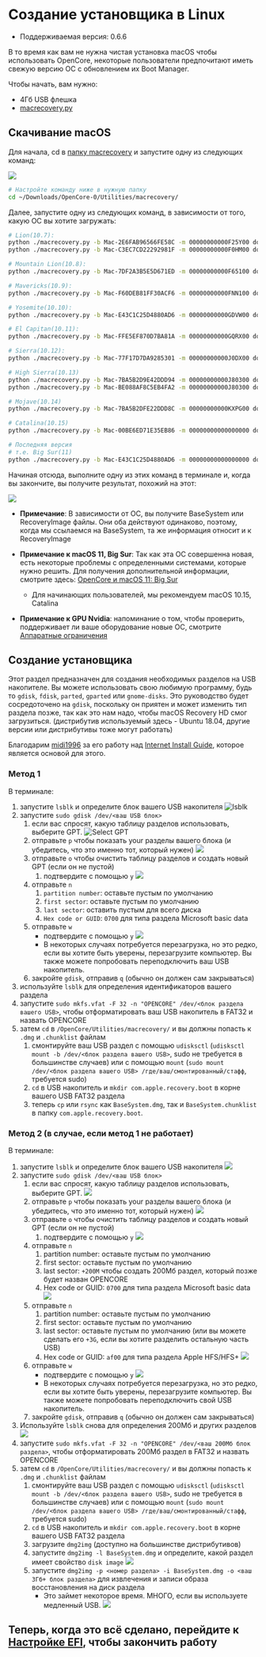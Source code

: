 # Создание установщика в Linux

* Поддерживаемая версия: 0.6.6

В то время как вам не нужна чистая установка macOS чтобы использовать OpenCore, некоторые пользователи предпочитают иметь свежую версию ОС с обновлением их Boot Manager.

Чтобы начать, вам нужно:

* 4Гб USB флешка
* [macrecovery.py](https://github.com/acidanthera/OpenCorePkg/releases)

## Скачивание macOS

Для начала, cd в [папку macrecovery](https://github.com/acidanthera/OpenCorePkg/releases) и запустите одну из следующих команд:

![](../../img/installer-guide/legacy-mac-install-md/macrecovery.png)

```sh
# Настройте команду ниже в нужную папку
cd ~/Downloads/OpenCore-0/Utilities/macrecovery/
```

Далее, запустите одну из следующих команд, в зависимости от того, какую ОС вы хотите загружать:

```sh
# Lion(10.7):
python ./macrecovery.py -b Mac-2E6FAB96566FE58C -m 00000000000F25Y00 download
python ./macrecovery.py -b Mac-C3EC7CD22292981F -m 00000000000F0HM00 download

# Mountain Lion(10.8):
python ./macrecovery.py -b Mac-7DF2A3B5E5D671ED -m 00000000000F65100 download

# Mavericks(10.9):
python ./macrecovery.py -b Mac-F60DEB81FF30ACF6 -m 00000000000FNN100 download

# Yosemite(10.10):
python ./macrecovery.py -b Mac-E43C1C25D4880AD6 -m 00000000000GDVW00 download

# El Capitan(10.11):
python ./macrecovery.py -b Mac-FFE5EF870D7BA81A -m 00000000000GQRX00 download

# Sierra(10.12):
python ./macrecovery.py -b Mac-77F17D7DA9285301 -m 00000000000J0DX00 download

# High Sierra(10.13)
python ./macrecovery.py -b Mac-7BA5B2D9E42DDD94 -m 00000000000J80300 download
python ./macrecovery.py -b Mac-BE088AF8C5EB4FA2 -m 00000000000J80300 download

# Mojave(10.14)
python ./macrecovery.py -b Mac-7BA5B2DFE22DDD8C -m 00000000000KXPG00 download

# Catalina(10.15)
python ./macrecovery.py -b Mac-00BE6ED71E35EB86 -m 00000000000000000 download

# Последняя версия
# т.е. Big Sur(11)
python ./macrecovery.py -b Mac-E43C1C25D4880AD6 -m 00000000000000000 download
```

Начиная отсюда, выполните одну из этих команд в терминале и, когда вы закончите, вы получите результат, похожий на этот:

![](../../img/installer-guide/legacy-mac-install-md/download-done.png)

* **Примечание**: В зависимости от ОС, вы получите BaseSystem или RecoveryImage файлы. Они оба действуют одинаково, поэтому, когда мы ссылаемся на BaseSystem, та же информация относит и к RecoveryImage

* **Примечание к macOS 11, Big Sur**: Так как эта ОС совершенна новая, есть некоторые проблемы с определенными системами, которые нужно решить. Для получения дополнительной информации, смотрите здесь: [OpenCore и macOS 11: Big Sur](../extras/big-sur/README.md)
  * Для начинающих пользователей, мы рекомендуем macOS 10.15, Catalina
* **Примечание к GPU Nvidia**: напоминание о том, чтобы проверить, поддерживает ли ваше оборудование новые ОС, смотрите [Аппаратные ограничения](../macos-limits.md)

## Создание установщика

Этот раздел предназначен для создания необходимых разделов на USB накопителе. Вы можете использовать свою любимую программу, будь то `gdisk`, `fdisk`, `parted`, `gparted` или `gnome-disks`. Это руководство будет сосредоточено на `gdisk`, поскольку он приятен и может изменить тип раздела позже, так как это нам надо, чтобы macOS Recovery HD смог загрузиться. (дистрибутив используемый здесь - Ubuntu 18.04, другие версии или дистрибутивы тоже могут работать)

Благодарим [midi1996](https://github.com/midi1996) за его работу над [Internet Install Guide](https://midi1996.github.io/hackintosh-internet-install-gitbook/), которое является основой для этого.

### Метод 1

В терминале:

1. запустите `lsblk` и определите блок вашего USB накопителя
  ![lsblk](../../img/installer-guide/linux-install-md/unknown-5.png)
2. запустите `sudo gdisk /dev/<ваш USB блок>`
   1. если вас спросят, какую таблицу разделов использовать, выберите GPT.
      ![Select GPT](../../img/installer-guide/linux-install-md/unknown-6.png)
   2. отправьте `p` чтобы показать your разделы вашего блока \(и убедитесь, что это именно тот, который нужен\)
      ![](../../img/installer-guide/linux-install-md/unknown-13.png)
   3. отправьте `o` чтобы очистить таблицу разделов и создать новый GPT (если он не пустой)
      1. подтвердите с помощью `y`
         ![](../../img/installer-guide/linux-install-md/unknown-8.png)
   4. отправьте `n`
      1. `partition number`: оставьте пустым по умолчанию
      2. `first sector`: оставьте пустым по умолчанию
      3. `last sector`: оставить пустым для всего диска
      4. `Hex code or GUID`: `0700` для типа раздела Microsoft basic data
   5. отправьте `w`
      * подтвердите с помощью `y`
      ![](../../img/installer-guide/linux-install-md/unknown-9.png)
      * В некоторых случаях потребуется перезагрузка, но это редко, если вы хотите быть уверены, перезагрузите компьютер. Вы также можете попробовать переподключить ваш USB накопитель.
   6. закройте `gdisk`, отправив `q` (обычно он должен сам закрываться)
3. используйте `lsblk` для определения идентификаторов вашего раздела
4. запустите `sudo mkfs.vfat -F 32 -n "OPENCORE" /dev/<блок раздела вашего USB>`, чтобы отформатировать ваш USB накопитель в FAT32 и назвать OPENCORE
5. затем `cd` в `/OpenCore/Utilities/macrecovery/` и вы должны попасть к `.dmg` и `.chunklist` файлам
   1. смонтируйте ваш USB раздел с помощью `udisksctl` (`udisksctl mount -b /dev/<блок раздела вашего USB>`, sudo не требуется в большинстве случаев) или с помощью `mount` (`sudo mount /dev/<блок раздела вашего USB> /где/ваш/смонтированный/стафф`, требуется sudo)
   2. `cd` в USB накопитель и `mkdir com.apple.recovery.boot` в корне вашего USB FAT32 раздела
   3. теперь `cp` или `rsync` как `BaseSystem.dmg`, так и `BaseSystem.chunklist` в папку `com.apple.recovery.boot`.

### Метод 2 (в случае, если метод 1 не работает)

В терминале:

1. запустите `lsblk` и определите блок вашего USB накопителя
   ![](../../img/installer-guide/linux-install-md/unknown-11.png)
2. запустите `sudo gdisk /dev/<ваш USB блок>`
   1. если вас спросят, какую таблицу разделов использовать, выберите GPT.
      ![](../../img/installer-guide/linux-install-md/unknown-12.png)
   2. отправьте `p` чтобы показать your разделы вашего блока \(и убедитесь, что это именно тот, который нужен\)
      ![](../../img/installer-guide/linux-install-md/unknown-13.png)
   3. отправьте `o` чтобы очистить таблицу разделов и создать новый GPT (если он не пустой)
      1. подтвердите с помощью `y`
         ![](../../img/installer-guide/linux-install-md/unknown-14.png)
   4. отправьте `n`
      1. partition number: оставьте пустым по умолчанию
      2. first sector: оставьте пустым по умолчанию
      3. last sector: `+200M` чтобы создать 200Мб раздел, который позже будет назван OPENCORE
      4. Hex code or GUID: `0700` для типа раздела Microsoft basic data
      ![](../../img/installer-guide/linux-install-md/unknown-15.png)
   5. отправьте `n`
      1. partition number: оставьте пустым по умолчанию
      2. first sector: оставьте пустым по умолчанию
      3. last sector: оставьте пустым по умолчанию \(или вы можете сделать его `+3G`, если вы хотите разделить остальную часть USB\)
      4. Hex code or GUID: `af00` для типа раздела Apple HFS/HFS+
      ![](../../img/installer-guide/linux-install-md/unknown-16.png)
   6. отправьте `w`
      * подтвердите с помощью `y`
      ![](../../img/installer-guide/linux-install-md/unknown-17.png)
      * В некоторых случаях потребуется перезагрузка, но это редко, если вы хотите быть уверены, перезагрузите компьютер. Вы также можете попробовать переподключить свой USB накопитель.
   7. закройте `gdisk`, отправив `q` (обычно он должен сам закрываться)
3. Используйте `lsblk` снова для определения 200Мб и других разделов
   ![](../../img/installer-guide/linux-install-md/unknown-18.png)
4. запустите `sudo mkfs.vfat -F 32 -n "OPENCORE" /dev/<ваш 200Мб блок раздела>`, чтобы отформатировать 200Мб раздел в FAT32 и назвать OPENCORE
5. затем `cd` в `/OpenCore/Utilities/macrecovery/` и вы должны попасть к `.dmg` и `.chunklist` файлам
   1. смонтируйте ваш USB раздел с помощью `udisksctl` (`udisksctl mount -b /dev/<блок раздела вашего USB>`, sudo не требуется в большинстве случаев) или с помощью `mount` (`sudo mount /dev/<блок раздела вашего USB> /где/ваш/смонтированный/стафф`, требуется sudo)
   2. `cd` в USB накопитель и `mkdir com.apple.recovery.boot` в корне вашего USB FAT32 раздела
   3. загрузите `dmg2img` (доступно на большинстве дистрибутивов)
   4. запустите `dmg2img -l BaseSystem.dmg` и определите, какой раздел имеет свойство `disk image`
      ![](../../img/installer-guide/linux-install-md/unknown-20.png)
   5. запустите `dmg2img -p <номер раздела> -i BaseSystem.dmg -o <ваш 3Гб+ блок раздела>` для извлечения и записи образа восстановления на диск раздела
      * Это займет некоторое время. МНОГО, если вы используете медленный USB.
      ![](../../img/installer-guide/linux-install-md/unknown-21.png)

## Теперь, когда это всё сделано, перейдите к [Настройке EFI](./opencore-efi.md), чтобы закончить работу
